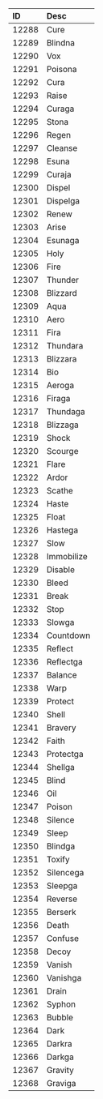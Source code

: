 | ID    | Desc       |
|:------|:-----------|
| 12288 | Cure       |
| 12289 | Blindna    |
| 12290 | Vox        |
| 12291 | Poisona    |
| 12292 | Cura       |
| 12293 | Raise      |
| 12294 | Curaga     |
| 12295 | Stona      |
| 12296 | Regen      |
| 12297 | Cleanse    |
| 12298 | Esuna      |
| 12299 | Curaja     |
| 12300 | Dispel     |
| 12301 | Dispelga   |
| 12302 | Renew      |
| 12303 | Arise      |
| 12304 | Esunaga    |
| 12305 | Holy       |
| 12306 | Fire       |
| 12307 | Thunder    |
| 12308 | Blizzard   |
| 12309 | Aqua       |
| 12310 | Aero       |
| 12311 | Fira       |
| 12312 | Thundara   |
| 12313 | Blizzara   |
| 12314 | Bio        |
| 12315 | Aeroga     |
| 12316 | Firaga     |
| 12317 | Thundaga   |
| 12318 | Blizzaga   |
| 12319 | Shock      |
| 12320 | Scourge    |
| 12321 | Flare      |
| 12322 | Ardor      |
| 12323 | Scathe     |
| 12324 | Haste      |
| 12325 | Float      |
| 12326 | Hastega    |
| 12327 | Slow       |
| 12328 | Immobilize |
| 12329 | Disable    |
| 12330 | Bleed      |
| 12331 | Break      |
| 12332 | Stop       |
| 12333 | Slowga     |
| 12334 | Countdown  |
| 12335 | Reflect    |
| 12336 | Reflectga  |
| 12337 | Balance    |
| 12338 | Warp       |
| 12339 | Protect    |
| 12340 | Shell      |
| 12341 | Bravery    |
| 12342 | Faith      |
| 12343 | Protectga  |
| 12344 | Shellga    |
| 12345 | Blind      |
| 12346 | Oil        |
| 12347 | Poison     |
| 12348 | Silence    |
| 12349 | Sleep      |
| 12350 | Blindga    |
| 12351 | Toxify     |
| 12352 | Silencega  |
| 12353 | Sleepga    |
| 12354 | Reverse    |
| 12355 | Berserk    |
| 12356 | Death      |
| 12357 | Confuse    |
| 12358 | Decoy      |
| 12359 | Vanish     |
| 12360 | Vanishga   |
| 12361 | Drain      |
| 12362 | Syphon     |
| 12363 | Bubble     |
| 12364 | Dark       |
| 12365 | Darkra     |
| 12366 | Darkga     |
| 12367 | Gravity    |
| 12368 | Graviga    |
